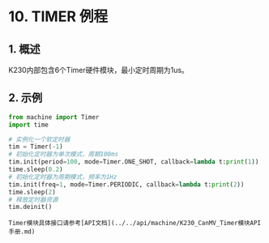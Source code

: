 # 10. TIMER 例程

## 1. 概述

K230内部包含6个Timer硬件模块，最小定时周期为1us。

## 2. 示例

```python
from machine import Timer
import time

# 实例化一个软定时器
tim = Timer(-1)
# 初始化定时器为单次模式，周期100ms
tim.init(period=100, mode=Timer.ONE_SHOT, callback=lambda t:print(1))
time.sleep(0.2)
# 初始化定时器为周期模式，频率为1Hz
tim.init(freq=1, mode=Timer.PERIODIC, callback=lambda t:print(2))
time.sleep(2)
# 释放定时器资源
tim.deinit()
```

```{admonition} 提示
Timer模块具体接口请参考[API文档](../../api/machine/K230_CanMV_Timer模块API手册.md)
```
